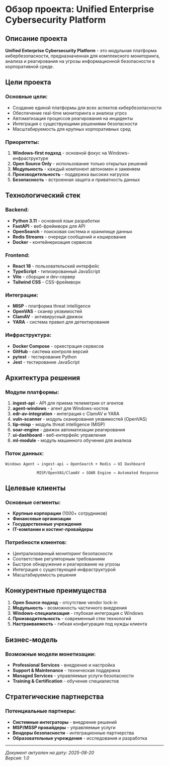 # Обзор проекта: Unified Enterprise Cybersecurity Platform

## Описание проекта

**Unified Enterprise Cybersecurity Platform** - это модульная платформа кибербезопасности, предназначенная для комплексного мониторинга, анализа и реагирования на угрозы информационной безопасности в корпоративной среде.

## Цели проекта

### Основные цели:
- Создание единой платформы для всех аспектов кибербезопасности
- Обеспечение real-time мониторинга и анализа угроз
- Автоматизация процессов реагирования на инциденты
- Интеграция с существующими решениями безопасности
- Масштабируемость для крупных корпоративных сред

### Приоритеты:
1. **Windows-first подход** - основной фокус на Windows-инфраструктуре
2. **Open Source Only** - использование только открытых решений
3. **Модульность** - каждый компонент автономен и заменяем
4. **Производительность** - поддержка высоких нагрузок
5. **Безопасность** - встроенная защита и приватность данных

## Технологический стек

### Backend:
- **Python 3.11** - основной язык разработки
- **FastAPI** - веб-фреймворк для API
- **OpenSearch** - поисковая система и хранилище данных
- **Redis Streams** - очереди сообщений и кэширование
- **Docker** - контейнеризация сервисов

### Frontend:
- **React 18** - пользовательский интерфейс
- **TypeScript** - типизированный JavaScript
- **Vite** - сборщик и dev-сервер
- **Tailwind CSS** - CSS-фреймворк

### Интеграции:
- **MISP** - платформа threat intelligence
- **OpenVAS** - сканер уязвимостей
- **ClamAV** - антивирусный движок
- **YARA** - система правил для детектирования

### Инфраструктура:
- **Docker Compose** - оркестрация сервисов
- **GitHub** - система контроля версий
- **pytest** - тестирование Python
- **Jest** - тестирование JavaScript

## Архитектура решения

### Модули платформы:

1. **ingest-api** - API для приема телеметрии от агентов
2. **agent-windows** - агент для Windows-хостов
3. **edr-av-integration** - интеграция с ClamAV и YARA
4. **vuln-scanner** - модуль сканирования уязвимостей (OpenVAS)
5. **tip-misp** - модуль threat intelligence (MISP)
6. **soar-engine** - движок автоматизации реагирования
7. **ui-dashboard** - веб-интерфейс управления
8. **ml-module** - модуль машинного обучения для анализа

### Поток данных:
```
Windows Agent → ingest-api → OpenSearch + Redis → UI Dashboard
                    ↓
              MISP/OpenVAS/ClamAV → SOAR Engine → Automated Response
```

## Целевые клиенты

### Основные сегменты:
- **Крупные корпорации** (1000+ сотрудников)
- **Финансовые организации** 
- **Государственные учреждения**
- **IT-компании и хостинг-провайдеры**

### Потребности клиентов:
- Централизованный мониторинг безопасности
- Соответствие регуляторным требованиям
- Быстрое обнаружение и реагирование на угрозы
- Интеграция с существующей инфраструктурой
- Масштабируемость решения

## Конкурентные преимущества

1. **Open Source подход** - отсутствие vendor lock-in
2. **Модульность** - возможность частичного внедрения
3. **Windows-специализация** - глубокая интеграция с Windows
4. **Производительность** - современный стек технологий
5. **Настраиваемость** - гибкая конфигурация под нужды клиента

## Бизнес-модель

### Возможные модели монетизации:
- **Professional Services** - внедрение и настройка
- **Support & Maintenance** - техническая поддержка
- **Managed Services** - управляемые услуги безопасности
- **Training & Certification** - обучение специалистов

## Стратегические партнерства

### Потенциальные партнеры:
- **Системные интеграторы** - внедрение решений
- **MSP/MSSP провайдеры** - управляемые услуги
- **Вендоры безопасности** - интеграционные партнерства
- **Образовательные учреждения** - исследования и разработка

---

*Документ актуален на дату: 2025-08-20*  
*Версия: 1.0*
